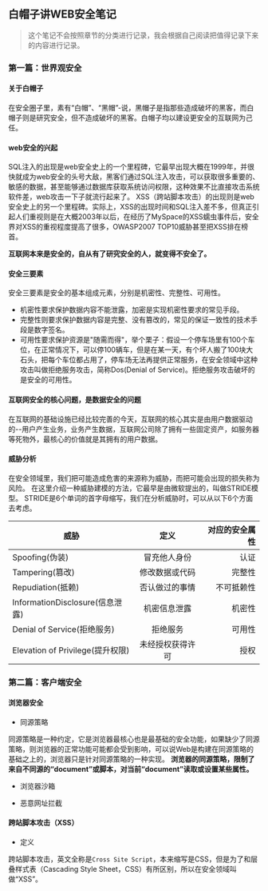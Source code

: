 ## 白帽子讲WEB安全笔记

> 这个笔记不会按照章节的分类进行记录，我会根据自己阅读把值得记录下来的内容进行记录。

### 第一篇：世界观安全

#### 关于白帽子

在安全圈子里，素有“白帽”、“黑帽”-说，黑帽子是指那些造成破坏的黑客，而白帽子则是研究安全，但不造成破坏的黑客。白帽子均以建设更安全的互联网为己任。

#### web安全的兴起

SQL注入的出现是web安全史上的一个里程碑，它最早出现大概在1999年，并很快就成为web安全的头号大敌，黑客们通过SQL注入攻击，可以获取很多重要的、敏感的数据，甚至能够通过数据库获取系统访问权限，这种效果不比直接攻击系统软件差，web攻击一下子就流行起来了。
XSS（跨站脚本攻击）的出现则是web安全史上的另一个里程碑。实际上，XSS的出现时间和SQL注入差不多，但真正引起人们重视则是在大概2003年以后，在经历了MySpace的XSS蠕虫事件后，安全界对XSS的重视程度提高了很多，OWASP2007 TOP10威胁甚至把XSS排在榜首。

**互联网本来是安全的，自从有了研究安全的人，就变得不安全了。**

#### 安全三要素

安全三要素是安全的基本组成元素，分别是机密性、完整性、可用性。
- 机密性要求保护数据内容不能泄露，加密是实现机密性要求的常见手段。
- 完整性则要求保护数据内容是完整、没有篡改的，常见的保证一致性的技术手段是数字签名。
- 可用性要求保护资源是"随需而得"，举个栗子：假设一个停车场里有100个车位，在正常情况下，可以停100辆车，但是在某一天，有个坏人搬了100块大石头，把每个车位都占用了，停车场无法再提供正常服务，在安全领域中这种攻击叫做拒绝服务攻击，简称Dos(Denial of Service)。拒绝服务攻击破坏的是安全的可用性。

#### 互联网安全的核心问题，是数据安全的问题

在互联网的基础设施已经比较完善的今天，互联网的核心其实是由用户数据驱动的--用户产生业务，业务产生数据，互联网公司除了拥有一些固定资产，如服务器等死物外，最核心的价值就是其拥有的用户数据。

#### 威胁分析

在安全领域里，我们把可能造成危害的来源称为威胁，而把可能会出现的损失称为风险。
在这里介绍一种威胁建模的方法，它最早是由微软提出的，叫做STRIDE模型。
STRIDE是6个单词的首字母缩写，我们在分析威胁时，可以从以下6个方面去考虑。

威胁|定义|对应的安全属性
---|:--:|--:
Spoofing(伪装)|冒充他人身份|认证
Tampering(篡改)|修改数据或代码|完整性
Repudiation(抵赖)|否认做过的事情|不可抵赖性
InformationDisclosure(信息泄露)|机密信息泄露|机密性
Denial of Service(拒绝服务)|拒绝服务|可用性
Elevation of Privilege(提升权限)|未经授权获得许可|授权

### 第二篇：客户端安全

#### 浏览器安全

- 同源策略

同源策略是一种约定，它是浏览器最核心也是最基础的安全功能，如果缺少了同源策略，则浏览器的正常功能可能都会受到影响，可以说Web是构建在同源策略的基础之上的，浏览器只是针对同源策略的一种实现。
**浏览器的同源策略，限制了来自不同源的“document”或脚本，对当前“document”读取或设置某些属性。**

- 浏览器沙箱

- 恶意网址拦截

#### 跨站脚本攻击（XSS）

- 定义

跨站脚本攻击，英文全称是`Cross Site Script`，本来缩写是CSS，但是为了和层叠样式表（Cascading Style Sheet，CSS）有所区别，所以在安全领域叫做“XSS”。

